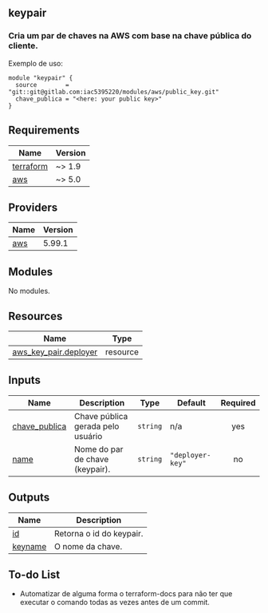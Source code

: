 ## keypair
### Cria um par de chaves na AWS com base na chave pública do cliente.

<!-- BEGIN_TF_DOCS -->
Exemplo de uso:
```hcl
module "keypair" {
  source        = "git::git@gitlab.com:iac5395220/modules/aws/public_key.git"
  chave_publica = "<here: your public key>"
}
```

## Requirements

| Name | Version |
|------|---------|
| <a name="requirement_terraform"></a> [terraform](#requirement\_terraform) | ~> 1.9 |
| <a name="requirement_aws"></a> [aws](#requirement\_aws) | ~> 5.0 |

## Providers

| Name | Version |
|------|---------|
| <a name="provider_aws"></a> [aws](#provider\_aws) | 5.99.1 |

## Modules

No modules.

## Resources

| Name | Type |
|------|------|
| [aws_key_pair.deployer](https://registry.terraform.io/providers/hashicorp/aws/latest/docs/resources/key_pair) | resource |

## Inputs

| Name | Description | Type | Default | Required |
|------|-------------|------|---------|:--------:|
| <a name="input_chave_publica"></a> [chave\_publica](#input\_chave\_publica) | Chave pública gerada pelo usuário | `string` | n/a | yes |
| <a name="input_name"></a> [name](#input\_name) | Nome do par de chave (keypair). | `string` | `"deployer-key"` | no |

## Outputs

| Name | Description |
|------|-------------|
| <a name="output_id"></a> [id](#output\_id) | Retorna o id do keypair. |
| <a name="output_keyname"></a> [keyname](#output\_keyname) | O nome da chave. |

## To-do List

- Automatizar de alguma forma o terraform-docs para não ter que executar o comando todas as vezes antes de um commit.
<!-- END_TF_DOCS -->